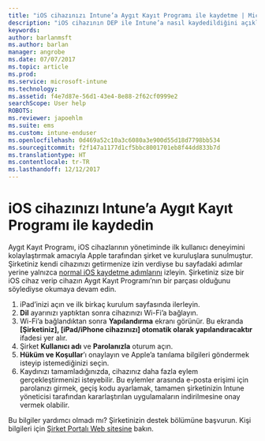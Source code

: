 ```yaml
---
title: "iOS cihazınızı Intune’a Aygıt Kayıt Programı ile kaydetme | Microsoft Docs"
description: "iOS cihazının DEP ile Intune’a nasıl kaydedildiğini açıklar"
keywords: 
author: barlanmsft
ms.author: barlan
manager: angrobe
ms.date: 07/07/2017
ms.topic: article
ms.prod: 
ms.service: microsoft-intune
ms.technology: 
ms.assetid: f4e7d87e-56d1-43e4-8e88-2f62cf0999e2
searchScope: User help
ROBOTS: 
ms.reviewer: japoehlm
ms.suite: ems
ms.custom: intune-enduser
ms.openlocfilehash: 0d469a52c10a3c6080a3e900d55d18d7798bb534
ms.sourcegitcommit: f2f147a1177d1cf5bbc8001701eb8f44dd833b7d
ms.translationtype: HT
ms.contentlocale: tr-TR
ms.lasthandoff: 12/12/2017
---
```

# <a name="enroll-your-ios-device-in-intune-with-the-device-enrollment-program"></a>iOS cihazınızı Intune’a Aygıt Kayıt Programı ile kaydedin

Aygıt Kayıt Programı, iOS cihazlarının yönetiminde ilk kullanıcı deneyimini kolaylaştırmak amacıyla Apple tarafından şirket ve kuruluşlara sunulmuştur. Şirketiniz kendi cihazınızı getirmenize izin verdiyse bu sayfadaki adımlar yerine yalnızca [normal iOS kaydetme adımlarını](enroll-your-device-in-intune-ios.md) izleyin. Şirketiniz size bir iOS cihaz verip cihazın Aygıt Kayıt Programı’nın bir parçası olduğunu söylediyse okumaya devam edin.

1.  iPad’inizi açın ve ilk birkaç kurulum sayfasında ilerleyin.
2.  **Dil** ayarınızı yaptıktan sonra cihazınızı Wi-Fi’a bağlayın.
3.  Wi-Fi’a bağlandıktan sonra **Yapılandırma** ekranı görünür. Bu ekranda **[Şirketiniz], [iPad/iPhone cihazınızı] otomatik olarak yapılandıracaktır** ifadesi yer alır.
4.  Şirket **Kullanıcı adı** ve **Parolanızla** oturum açın.
5.  **Hüküm ve Koşullar**’ı onaylayın ve Apple’a tanılama bilgileri göndermek isteyip istemediğinizi seçin.
6.  Kaydınızı tamamladığınızda, cihazınız daha fazla eylem gerçekleştirmenizi isteyebilir. Bu eylemler arasında e-posta erişimi için parolanızı girmek, geçiş kodu ayarlamak, tamamen şirketinizin Intune yöneticisi tarafından kararlaştırılan uygulamaların indirilmesine onay vermek olabilir.

Bu bilgiler yardımcı olmadı mı? Şirketinizin destek bölümüne başvurun. Kişi bilgileri için [Şirket Portalı Web sitesine](https://portal.manage.microsoft.com#HelpDeskDialog) bakın.
